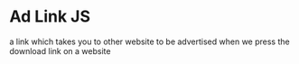 # Ad Link JS

a link which takes you to other website to be advertised when we press the download link on a website